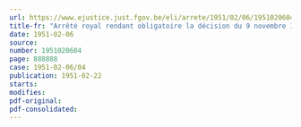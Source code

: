 ```yaml
---
url: https://www.ejustice.just.fgov.be/eli/arrete/1951/02/06/1951020604/justel
title-fr: "Arrêté royal rendant obligatoire la décision du 9 novembre 1950 de la commission paritaire nationale du commerce alimentaire, concernant la fixation des salaires minima dans le commerce alimentaire"
date: 1951-02-06
source:
number: 1951020604
page: 888888
case: 1951-02-06/04
publication: 1951-02-22
starts:
modifies:
pdf-original:
pdf-consolidated:
---
```



